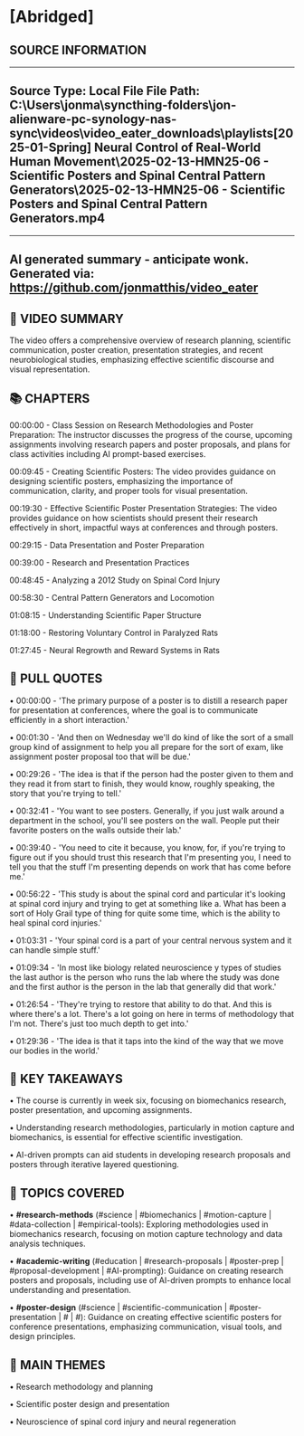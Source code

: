 # [Abridged] 

## SOURCE INFORMATION
--------------------------------------------------
Source Type: Local File
File Path: C:\Users\jonma\syncthing-folders\jon-alienware-pc-synology-nas-sync\videos\video_eater_downloads\playlists\[2025-01-Spring] Neural Control of Real-World Human Movement\2025-02-13-HMN25-06 - Scientific Posters and Spinal Central Pattern Generators\2025-02-13-HMN25-06 - Scientific Posters and Spinal Central Pattern Generators.mp4
--------------------------------------------------



    
---
AI generated summary - anticipate wonk.
Generated via: https://github.com/jonmatthis/video_eater
---


📝 VIDEO SUMMARY
--------------------------------------------------
The video offers a comprehensive overview of research planning, scientific communication, poster creation, presentation strategies, and recent neurobiological studies, emphasizing effective scientific discourse and visual representation.

📚 CHAPTERS
--------------------------------------------------

00:00:00 - Class Session on Research Methodologies and Poster Preparation:
 The instructor discusses the progress of the course, upcoming assignments involving research papers and poster proposals, and plans for class activities including AI prompt-based exercises.

00:09:45 - Creating Scientific Posters:
 The video provides guidance on designing scientific posters, emphasizing the importance of communication, clarity, and proper tools for visual presentation.

00:19:30 - Effective Scientific Poster Presentation Strategies:
 The video provides guidance on how scientists should present their research effectively in short, impactful ways at conferences and through posters.

00:29:15 - Data Presentation and Poster Preparation

00:39:00 - Research and Presentation Practices

00:48:45 - Analyzing a 2012 Study on Spinal Cord Injury

00:58:30 - Central Pattern Generators and Locomotion

01:08:15 - Understanding Scientific Paper Structure

01:18:00 - Restoring Voluntary Control in Paralyzed Rats

01:27:45 - Neural Regrowth and Reward Systems in Rats


💬 PULL QUOTES
--------------------------------------------------

• 00:00:00 - 'The primary purpose of a poster is to distill a research paper for presentation at conferences, where the goal is to communicate efficiently in a short interaction.'

• 00:01:30 - 'And then on Wednesday we'll do kind of like the sort of a small group kind of assignment to help you all prepare for the sort of exam, like assignment poster proposal too that will be due.'

• 00:29:26 - 'The idea is that if the person had the poster given to them and they read it from start to finish, they would know, roughly speaking, the story that you're trying to tell.'

• 00:32:41 - 'You want to see posters. Generally, if you just walk around a department in the school, you'll see posters on the wall. People put their favorite posters on the walls outside their lab.'

• 00:39:40 - 'You need to cite it because, you know, for, if you're trying to figure out if you should trust this research that I'm presenting you, I need to tell you that the stuff I'm presenting depends on work that has come before me.'

• 00:56:22 - 'This study is about the spinal cord and particular it's looking at spinal cord injury and trying to get at something like a. What has been a sort of Holy Grail type of thing for quite some time, which is the ability to heal spinal cord injuries.'

• 01:03:31 - 'Your spinal cord is a part of your central nervous system and it can handle simple stuff.'

• 01:09:34 - 'In most like biology related neuroscience y types of studies the last author is the person who runs the lab where the study was done and the first author is the person in the lab that generally did that work.'

• 01:26:54 - 'They're trying to restore that ability to do that. And this is where there's a lot. There's a lot going on here in terms of methodology that I'm not. There's just too much depth to get into.'

• 01:29:36 - 'The idea is that it taps into the kind of the way that we move our bodies in the world.'


🎯 KEY TAKEAWAYS
--------------------------------------------------

• The course is currently in week six, focusing on biomechanics research, poster presentation, and upcoming assignments.

• Understanding research methodologies, particularly in motion capture and biomechanics, is essential for effective scientific investigation.

• AI-driven prompts can aid students in developing research proposals and posters through iterative layered questioning.

🤔 TOPICS COVERED
--------------------------------------------------

• **#research-methods**
 	(#science | #biomechanics | #motion-capture | #data-collection | #empirical-tools):
		 Exploring methodologies used in biomechanics research, focusing on motion capture technology and data analysis techniques.

• **#academic-writing**
 	(#education | #research-proposals | #poster-prep | #proposal-development | #AI-prompting):
		 Guidance on creating research posters and proposals, including use of AI-driven prompts to enhance local understanding and presentation.

• **#poster-design**
 	(#science | #scientific-communication | #poster-presentation | # | #):
		 Guidance on creating effective scientific posters for conference presentations, emphasizing communication, visual tools, and design principles.


💭 MAIN THEMES
--------------------------------------------------

• Research methodology and planning

• Scientific poster design and presentation

• Neuroscience of spinal cord injury and neural regeneration
